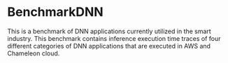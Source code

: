 # BenchmarkDNN
This is a benchmark of DNN applications currently utilized in the smart industry. This benchmark contains inference execution time traces of four different categories of DNN applications that are executed in AWS and Chameleon cloud.
